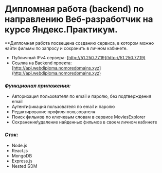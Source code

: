 # Дипломная работа (backend) по направлению Веб-разработчик на курсе Яндекс.Практикум. 

**Дипломная работа посвещена созданию сервиса, в котором можно найти фильмы по запросу и сохранить в личном кабинете.

* Публичный IPv4 сервера: [http://51.250.77.19](http://51.250.77.19)
* Ссылка на Backend проекта: [http://api.webdiploma.nomoredomains.xyz](http://api.webdiploma.nomoredomains.xyz)

### ***Функционал приложения:***
* Авторизация пользователя по email и паролю, без подтверждения email
* Аутентификация пользователя по email и паролю
* Редактирование профиля пользователя
* Поиск фильмов по ключевым словам в сервисе MoviesExplorer
* Сохранение\удаление найденных фильмов в своем личном кабинете

### ***Стэк:***
* Node.js
* React.js
* MongoDB
* Express.js
* Nested БЭМ
